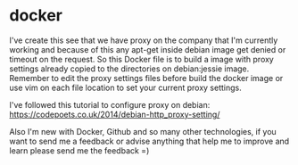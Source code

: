 # docker
I've create this see that we have proxy on the company that I'm currently working and because of this any apt-get inside debian image get denied or timeout on the request. So this Docker file is to build a image with proxy settings already copied to the directories on debian:jessie image. Remember to edit the proxy settings files before build the docker image or use vim on each file location to set your current proxy settings.

I've followed this tutorial to configure proxy on debian: https://codepoets.co.uk/2014/debian-http_proxy-setting/

Also I'm new with Docker, Github and so many other technologies, if you want to send me a feedback or advise anything that help me to improve and learn please send me the feedback =)
